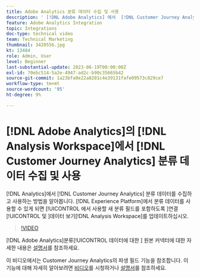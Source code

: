 ```yaml
---
title: Adobe Analytics 분류 데이터 수집 및 사용
description: ' [!DNL Adobe Analytics] 에서  [!DNL Customer Journey Analytics]분류 데이터를 수집 및 사용하는 방법을 알아봅니다.'
feature: Adobe Analytics Integration
topic: Integrations
doc-type: technical video
team: Technical Marketing
thumbnail: 3420556.jpg
kt: 13484
role: Admin, User
level: Beginner
last-substantial-update: 2023-06-19T00:00:00Z
exl-id: 70ebc514-5a2e-4947-ad2c-b90c35665b42
source-git-commit: 1a23bfa0e22a8201c4e39131fafe09573c829ce7
workflow-type: tm+mt
source-wordcount: '95'
ht-degree: 9%

---
```


# [!DNL Adobe Analytics]의 [!DNL Analysis Workspace]에서 [!DNL Customer Journey Analytics] 분류 데이터 수집 및 사용

[!DNL Analytics]에서 [!DNL Customer Journey Analytics] 분류 데이터를 수집하고 사용하는 방법을 알아봅니다. [!DNL Experience Platform]에서 분류 데이터를 사용할 수 있게 되면 [!UICONTROL 에서 사용할 새 분류 필드를 포함하도록 ]연결[!UICONTROL  및 ]데이터 보기[!DNL Analysis Workspace]를 업데이트하십시오. 

>[!VIDEO](https://video.tv.adobe.com/v/3420556/?quality=12&learn=on)

[!DNL Adobe Analytics]분류[!UICONTROL  데이터에 대한 ] 원본 커넥터에 대한 자세한 내용은 [설명서](https://experienceleague.adobe.com/docs/experience-platform/sources/ui-tutorials/create/adobe-applications/classifications.html)를 참조하세요.

이 비디오에서는 Customer Journey Analytics의 파생 필드 기능을 참조합니다. 이 기능에 대해 자세히 알아보려면 [비디오](https://experienceleague.adobe.com/docs/customer-journey-analytics-learn/tutorials/data-views/derived-fields-in-cja.html)를 시청하거나 [설명서](https://experienceleague.adobe.com/docs/analytics-platform/using/cja-dataviews/derived-fields.html)를 참조하세요.
